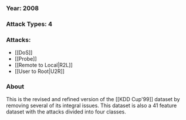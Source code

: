 ### Year: 2008
### Attack Types: 4
### Attacks:
 - [[DoS]]
 - [[Probe]]
 - [[Remote to Local|R2L]]
 - [[User to Root|U2R]]
### About
This is the revised and refined version of the [[KDD Cup'99]] dataset by removing several of its integral issues. This dataset is also a 41 feature dataset with the attacks divided into four classes.